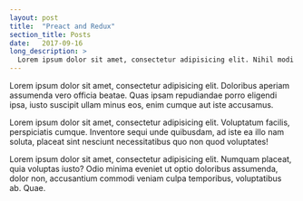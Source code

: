 ```yaml
---
layout: post
title:  "Preact and Redux"
section_title: Posts
date:   2017-09-16
long_description: >
  Lorem ipsum dolor sit amet, consectetur adipisicing elit. Nihil modi illo, omnis? Itaque nulla, omnis, quis maiores aliquam architecto dolores, illum autem modi sequi ducimus facere placeat. Esse, quod, laudantium.
---
```

Lorem ipsum dolor sit amet, consectetur adipisicing elit. Doloribus aperiam assumenda vero officia beatae. Quas ipsam repudiandae porro eligendi ipsa, iusto suscipit ullam minus eos, enim cumque aut iste accusamus.

Lorem ipsum dolor sit amet, consectetur adipisicing elit. Voluptatum facilis, perspiciatis cumque. Inventore sequi unde quibusdam, ad iste ea illo nam soluta, placeat sint nesciunt necessitatibus quo non quod voluptates!

Lorem ipsum dolor sit amet, consectetur adipisicing elit. Numquam placeat, quia voluptas iusto? Odio minima eveniet ut optio doloribus assumenda, dolor non, accusantium commodi veniam culpa temporibus, voluptatibus ab. Quae.
